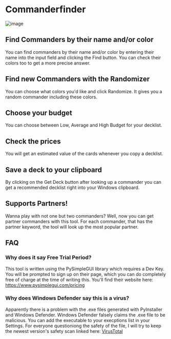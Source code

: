 # Commanderfinder

![image](https://github.com/pascalgiese/commanderfinder/assets/56825576/f4f5acf0-b0ad-4d1e-8a2b-e5fd29595a18)

## Find Commanders by their name and/or color
You can find commanders by their name and/or color by entering their name into the input field and clicking the Find button. You can check their colors too to get a more precise answer.

## Find new Commanders with the Randomizer
You can choose what colors you'd like and click Randomize. It gives you a random commander including these colors.

## Choose your budget
You can choose between Low, Average and High Budget for your decklist.

## Check the prices
You will get an estimated value of the cards whenever you copy a decklist.

## Save a deck to your clipboard
By clicking on the Get Deck button after looking up a commander you can get a recommended decklist right into your Windows clipboard.

## Supports Partners!
Wanna play with not one but two commanders? Well, now you can get partner commanders with this tool. For each commander, that has the partner keyword, the tool will look up the most popular partner.

## FAQ

### Why does it say Free Trial Period?
This tool is written using the PySimpleGUI library which requires a Dev Key. You will be prompted to sign up on their page, which you can do completely free of charge at the time of writing this. 
You'll find their website here: https://www.pysimplegui.com/pricing

### Why does Windows Defender say this is a virus?
Apparently there is a problem with the .exe files generated with PyInstaller and Windows Defender. Windows Defender falsely claims the .exe file to be malicious. You can add the executable to your execptions list in your Settings.
For everyone questioniong the safety of the file, I will try to keep the newest version's safety scan linked here: [VirusTotal](https://www.virustotal.com/gui/file/e06cdfac513f85d376a8c01c7384ae0ff11cb905186295b162e049780a537ad4/detection)
